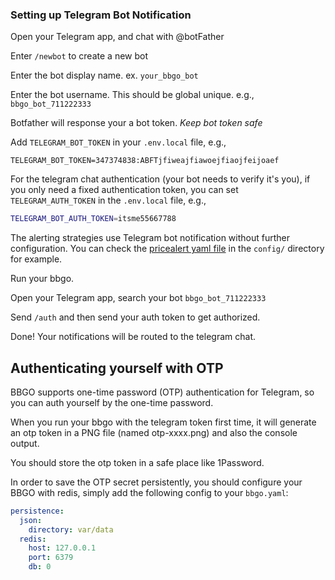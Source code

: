 ### Setting up Telegram Bot Notification

Open your Telegram app, and chat with @botFather

Enter `/newbot` to create a new bot

Enter the bot display name. ex. `your_bbgo_bot`

Enter the bot username. This should be global unique. e.g., `bbgo_bot_711222333`

Botfather will response your a bot token. *Keep bot token safe*

Add `TELEGRAM_BOT_TOKEN` in your `.env.local` file, e.g.,

```shell
TELEGRAM_BOT_TOKEN=347374838:ABFTjfiweajfiawoejfiaojfeijoaef
```

For the telegram chat authentication (your bot needs to verify it's you), if you only need a fixed authentication token,
you can set `TELEGRAM_AUTH_TOKEN` in the `.env.local` file, e.g.,

```sh
TELEGRAM_BOT_AUTH_TOKEN=itsme55667788
```
 
The alerting strategies use Telegram bot notification without further configuration. You can check the [pricealert
yaml file](../../config/pricealert-tg.yaml) in the `config/` directory for example.

Run your bbgo.

Open your Telegram app, search your bot `bbgo_bot_711222333`

Send `/auth` and then send your auth token to get authorized.

Done! Your notifications will be routed to the telegram chat.

## Authenticating yourself with OTP

BBGO supports one-time password (OTP) authentication for Telegram, so you can auth yourself by the one-time password.

When you run your bbgo with the telegram token first time, it will generate an otp token in a PNG file (named otp-xxxx.png) and also the console output.

You should store the otp token in a safe place like 1Password.

In order to save the OTP secret persistently, you should configure your BBGO with redis, simply add the following config to your `bbgo.yaml`:

```yaml
persistence:
  json:
    directory: var/data
  redis:
    host: 127.0.0.1
    port: 6379
    db: 0
```
